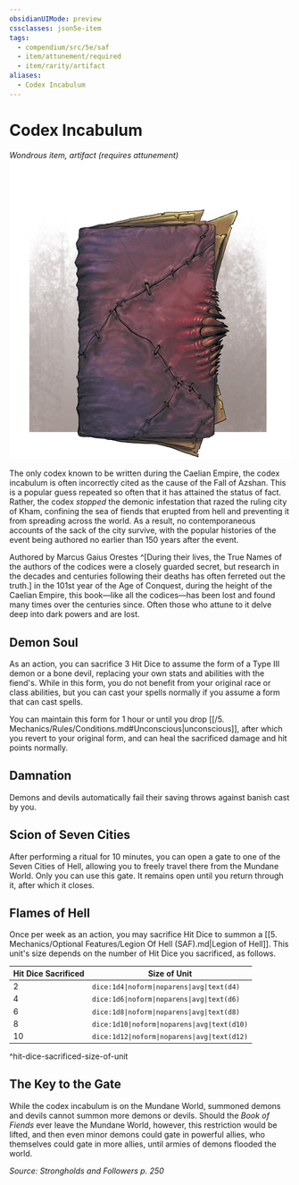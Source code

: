 ```yaml
---
obsidianUIMode: preview
cssclasses: json5e-item
tags:
  - compendium/src/5e/saf
  - item/attunement/required
  - item/rarity/artifact
aliases:
  - Codex Incabulum
---
```

# Codex Incabulum
*Wondrous item, artifact (requires attunement)*  
![](https://raw.githubusercontent.com/TheGiddyLimit/homebrew/master/_img/SaF/codex-incabulum.jpg#right)  


The only codex known to be written during the Caelian Empire, the codex incabulum is often incorrectly cited as the cause of the Fall of Azshan. This is a popular guess repeated so often that it has attained the status of fact. Rather, the codex *stopped* the demonic infestation that razed the ruling city of Kham, confining the sea of fiends that erupted from hell and preventing it from spreading across the world. As a result, no contemporaneous accounts of the sack of the city survive, with the popular histories of the event being authored no earlier than 150 years after the event.

Authored by Marcus Gaius Orestes ^[During their lives, the True Names of the authors of the codices were a closely guarded secret, but research in the decades and centuries following their deaths has often ferreted out the truth.] in the 101st year of the Age of Conquest, during the height of the Caelian Empire, this book—like all the codices—has been lost and found many times over the centuries since. Often those who attune to it delve deep into dark powers and are lost.

## Demon Soul

As an action, you can sacrifice 3 Hit Dice to assume the form of a Type III demon or a bone devil, replacing your own stats and abilities with the fiend's. While in this form, you do not benefit from your original race or class abilities, but you can cast your spells normally if you assume a form that can cast spells.

You can maintain this form for 1 hour or until you drop [[/5. Mechanics/Rules/Conditions.md#Unconscious\|unconscious]], after which you revert to your original form, and can heal the sacrificed damage and hit points normally.

## Damnation

Demons and devils automatically fail their saving throws against banish cast by you.

## Scion of Seven Cities

After performing a ritual for 10 minutes, you can open a gate to one of the Seven Cities of Hell, allowing you to freely travel there from the Mundane World. Only you can use this gate. It remains open until you return through it, after which it closes.

## Flames of Hell

Once per week as an action, you may sacrifice Hit Dice to summon a [[5. Mechanics/Optional Features/Legion Of Hell (SAF).md\|Legion of Hell]]. This unit's size depends on the number of Hit Dice you sacrificed, as follows.

| Hit Dice Sacrificed | Size of Unit |
|---------------------|--------------|
| 2 | `dice:1d4\|noform\|noparens\|avg\|text(d4)` |
| 4 | `dice:1d6\|noform\|noparens\|avg\|text(d6)` |
| 6 | `dice:1d8\|noform\|noparens\|avg\|text(d8)` |
| 8 | `dice:1d10\|noform\|noparens\|avg\|text(d10)` |
| 10 | `dice:1d12\|noform\|noparens\|avg\|text(d12)` |
^hit-dice-sacrificed-size-of-unit

## The Key to the Gate

While the codex incabulum is on the Mundane World, summoned demons and devils cannot summon more demons or devils. Should the *Book of Fiends* ever leave the Mundane World, however, this restriction would be lifted, and then even minor demons could gate in powerful allies, who themselves could gate in more allies, until armies of demons flooded the world.

*Source: Strongholds and Followers p. 250*
